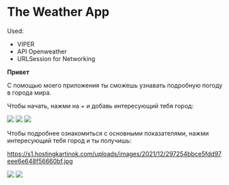 # The Weather App #

Used:

* VIPER
* API Openweather
* URLSession for Networking

**Привет**

С помощью моего приложения ты сможешь узнавать подробную погоду в города мира.

Чтобы начать, нажми на + и добавь интересующий тебя город:

![](https://s1.hostingkartinok.com/uploads/images/2021/12/d6d4ad90dce42f65715ebfaa9dc058aa.jpg)
![](https://s1.hostingkartinok.com/uploads/images/2021/12/4257e2e2ed929e92be0a9675b7baa3dc.jpg)
![](https://s1.hostingkartinok.com/uploads/images/2021/12/bcd777a2e9de621a6dba7fff23e24e19.jpg)

Чтобы подробнее ознакомиться с основными показателями, нажми интересующий тебя город и ты получишь:

![]()https://s1.hostingkartinok.com/uploads/images/2021/12/297254bbce5fdd97eee6e648f56660bf.jpg



![](https://s1.hostingkartinok.com/uploads/images/2021/12/796aae33eee708e796edfee2261ee832.jpg) 
![](https://s1.hostingkartinok.com/uploads/images/2021/12/b8c8229ae47ad82ff42e58763196c866.jpg) 


